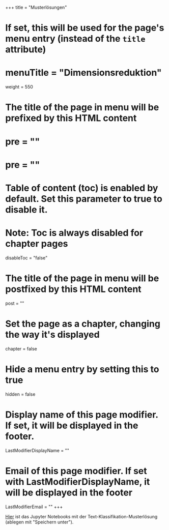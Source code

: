 +++
title = "Musterlösungen"
# If set, this will be used for the page's menu entry (instead of the `title` attribute)
# menuTitle = "Dimensionsreduktion"
weight = 550
# The title of the page in menu will be prefixed by this HTML content
#  pre = "<b></b>"
# pre = "<i class='fab fa-github'></i>"
# Table of content (toc) is enabled by default. Set this parameter to true to disable it.
# Note: Toc is always disabled for chapter pages
disableToc = "false"

# The title of the page in menu will be postfixed by this HTML content
post = ""
# Set the page as a chapter, changing the way it's displayed
chapter = false
# Hide a menu entry by setting this to true
hidden = false
# Display name of this page modifier. If set, it will be displayed in the footer.
LastModifierDisplayName = ""
# Email of this page modifier. If set with LastModifierDisplayName, it will be displayed in the footer
LastModifierEmail = ""
+++

[Hier](https://github.com/bonartm/data-librarian/blob/master/content/text_analysis/solution_files/Text-Klassifikation.ipynb) ist das Jupyter Notebooks mit der
Text-Klassifikation-Musterlösung (ablegen mit "Speichern unter").
